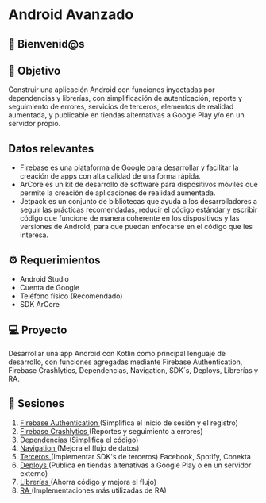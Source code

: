 # Android Avanzado

## :wave: Bienvenid@s

## :dart: Objetivo

Construir una aplicación Android con funciones inyectadas por dependencias y librerías, con simplificación de autenticación, reporte y seguimiento de errores, servicios de terceros, elementos de realidad aumentada, y publicable en tiendas alternativas a Google Play y/o en un servidor propio.

## Datos relevantes

- Firebase es una plataforma de Google para desarrollar y facilitar la creación de apps con alta calidad de una forma rápida.
- ArCore es un kit de desarrollo de software para dispositivos móviles que permite la creación de aplicaciones de realidad aumentada.
- Jetpack es un conjunto de bibliotecas que ayuda a los desarrolladores a seguir las prácticas recomendadas, reducir el código estándar y escribir código que funcione de manera coherente en los dispositivos y las versiones de Android, para que puedan enfocarse en el código que les interesa.			

## :gear: Requerimientos

- Android Studio
- Cuenta de Google
- Teléfono físico (Recomendado)
- SDK ArCore

## 💻 Proyecto

Desarrollar una app Android con Kotlin como principal lenguaje de desarrollo, con funciones agregadas mediante Firebase Authentication, Firebase Crashlytics, Dependencias, Navigation, SDK´s, Deploys, Librerías y RA.

## :bookmark_tabs: Sesiones

1. [Firebase Authentication ](./Sesion-01)(Simplifica el inicio de sesión y el registro)
2. [Firebase Crashlytics ](./Sesion-02)(Reportes y seguimiento a errores)
3. [Dependencias ](./Sesion-03)(Simplifica el código)
4. [Navigation ](./Sesion-04)(Mejora el flujo de datos)
5. [Terceros ](./Sesion-05)(Implementar SDK's de terceros) Facebook, Spotify, Conekta
6. [Deploys ](./Sesion-06)(Publica en tiendas altenativas a Google Play o en un servidor externo)
7. [Librerías ](./Sesion-07)(Ahorra código y mejora el flujo)
8. [RA ](./Sesion-08)(Implementaciones más utilizadas de RA)
